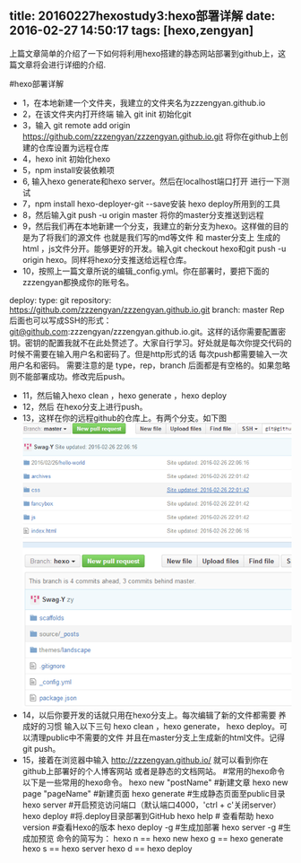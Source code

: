 title: 20160227hexostudy3:hexo部署详解
date: 2016-02-27 14:50:17
tags: [hexo,zengyan]
---
上篇文章简单的介绍了一下如何将利用hexo搭建的静态网站部署到github上，这篇文章将会进行详细的介绍.

#hexo部署详解
- 1，在本地新建一个文件夹，我建立的文件夹名为zzzengyan.github.io 
- 2，在该文件夹内打开终端 输入 git init 初始化git
- 3，输入 git remote add origin https://github.com/zzzengyan/zzzengyan.github.io.git 将你在github上创建的仓库设置为远程仓库
- 4，hexo init 初始化hexo 
- 5，npm install安装依赖项
- 6, 输入hexo generate和hexo server。然后在localhost端口打开 进行一下测试
- 7，npm install hexo-deployer-git --save安装 hexo deploy所用到的工具
- 8，然后输入git push -u origin master 将你的master分支推送到远程
- 9，然后我们再在本地新建一个分支，我建立的新分支为hexo。这样做的目的是为了将我们的源文件 也就是我们写的md等文件 和 master分支上 生成的 html ，js文件分开。能够更好的开发。输入git checkout hexo和git push -u origin hexo。同样将hexo分支推送给远程仓库。
- 10，按照上一篇文章所说的编辑_config.yml。你在部署时，要把下面的zzzengyan都换成你的账号名。

deploy:
  type: git
  repository: https://github.com/zzzengyan/zzzengyan.github.io.git
  branch: master
Rep后面也可以写成SSH的形式：git@github.com:zzzengyan/zzzengyan.github.io.git。这样的话你需要配置密钥。密钥的配置我就不在此处赘述了。大家自行学习。好处就是每次你提交代码的时候不需要在输入用户名和密码了。但是http形式的话 每次push都需要输入一次用户名和密码。
需要注意的是 type，rep，branch 后面都是有空格的。如果忽略则不能部署成功。修改完后push。
- 11，然后输入hexo clean ，hexo generate ，hexo deploy 
- 12，然后 在hexo分支上进行push。
- 13，这样在你的远程github的仓库上。有两个分支。如下图
![hexo部署详解](/img/hexo/3/1.png)
![hexo部署详解](/img/hexo/3/2.png)
- 14，以后你要开发的话就只用在hexo分支上。每次编辑了新的文件都需要 养成好的习惯 输入以下三句 hexo clean  ，hexo generate， hexo deploy。可以清理public中不需要的文件 并且在master分支上生成新的html文件。记得 git push。
- 15，接着在浏览器中输入 http://zzzengyan.github.io/ 就可以看到你在 github上部署好的个人博客网站 或者是静态的文档网站。
#常用的hexo命令
以下是一些常用的hexo命令。
hexo new "postName" #新建文章
hexo new page "pageName" #新建页面
hexo generate #生成静态页面至public目录
hexo server #开启预览访问端口（默认端口4000，'ctrl + c'关闭server）
hexo deploy #将.deploy目录部署到GitHub
hexo help  # 查看帮助
hexo version  #查看Hexo的版本
hexo deploy -g  #生成加部署
hexo server -g  #生成加预览
命令的简写为：
hexo n == hexo new
hexo g == hexo generate
hexo s == hexo server
hexo d == hexo deploy